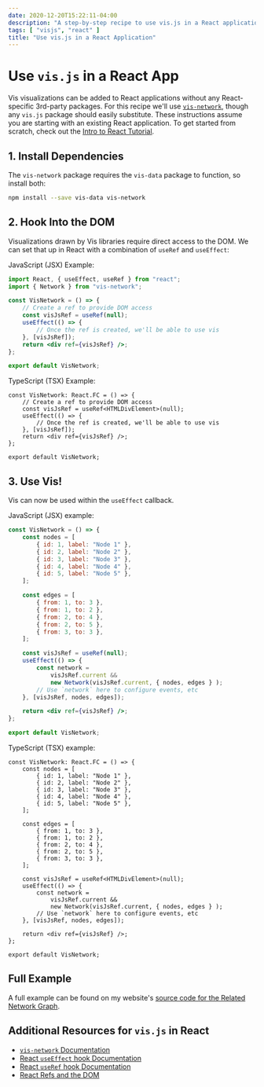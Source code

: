 ```yaml
---
date: 2020-12-20T15:22:11-04:00
description: "A step-by-step recipe to use vis.js in a React application"
tags: [ "visjs", "react" ]
title: "Use vis.js in a React Application"
---
```


# Use `vis.js` in a React App

Vis visualizations can be added to React applications without any React-specific 3rd-party packages. For this recipe we'll use [`vis-network`](https://github.com/visjs/vis-network), though any `vis.js` package should easily substitute. These instructions assume you are starting with an existing React application. To get started from scratch, check out the [Intro to React Tutorial](https://reactjs.org/tutorial/tutorial.html).

## 1. Install Dependencies

The `vis-network` package requires the `vis-data` package to function, so install both:

```bash
npm install --save vis-data vis-network
```

## 2. Hook Into the DOM

Visualizations drawn by Vis libraries require direct access to the DOM. We can set that up in React with a combination of `useRef` and `useEffect`:

JavaScript (JSX) Example:

```jsx
import React, { useEffect, useRef } from "react";
import { Network } from "vis-network";

const VisNetwork = () => {
	// Create a ref to provide DOM access
	const visJsRef = useRef(null);
	useEffect(() => {
		// Once the ref is created, we'll be able to use vis
	}, [visJsRef]);
	return <div ref={visJsRef} />;
};

export default VisNetwork;
```

TypeScript (TSX) Example:

```tsx
const VisNetwork: React.FC = () => {
	// Create a ref to provide DOM access
	const visJsRef = useRef<HTMLDivElement>(null);
	useEffect(() => {
		// Once the ref is created, we'll be able to use vis
	}, [visJsRef]);
	return <div ref={visJsRef} />;
};

export default VisNetwork;
```

## 3. Use Vis!

Vis can now be used within the `useEffect` callback.

JavaScript (JSX) example:

```jsx
const VisNetwork = () => {
	const nodes = [
		{ id: 1, label: "Node 1" },
		{ id: 2, label: "Node 2" },
		{ id: 3, label: "Node 3" },
		{ id: 4, label: "Node 4" },
		{ id: 5, label: "Node 5" },
	];

	const edges = [
		{ from: 1, to: 3 },
		{ from: 1, to: 2 },
		{ from: 2, to: 4 },
		{ from: 2, to: 5 },
		{ from: 3, to: 3 },
	];

	const visJsRef = useRef(null);
	useEffect(() => {
		const network =
			visJsRef.current &&
			new Network(visJsRef.current, { nodes, edges } );
		// Use `network` here to configure events, etc
	}, [visJsRef, nodes, edges]);

	return <div ref={visJsRef} />;
};

export default VisNetwork;
```

TypeScript (TSX) example:

```tsx
const VisNetwork: React.FC = () => {
	const nodes = [
		{ id: 1, label: "Node 1" },
		{ id: 2, label: "Node 2" },
		{ id: 3, label: "Node 3" },
		{ id: 4, label: "Node 4" },
		{ id: 5, label: "Node 5" },
	];

	const edges = [
		{ from: 1, to: 3 },
		{ from: 1, to: 2 },
		{ from: 2, to: 4 },
		{ from: 2, to: 5 },
		{ from: 3, to: 3 },
	];

	const visJsRef = useRef<HTMLDivElement>(null);
	useEffect(() => {
		const network =
			visJsRef.current &&
			new Network(visJsRef.current, { nodes, edges } );
		// Use `network` here to configure events, etc
	}, [visJsRef, nodes, edges]);

	return <div ref={visJsRef} />;
};

export default VisNetwork;
```

## Full Example

A full example can be found on my website's [source code for the Related Network Graph](https://github.com/jamestharpe/jamestharpe.com/blob/main/src/components/related-network.tsx).

## Additional Resources for `vis.js` in React

* [`vis-network` Documentation](https://visjs.github.io/vis-network/docs/network/)
* [React `useEffect` hook Documentation](https://reactjs.org/docs/hooks-effect.html)
* [React `useRef` hook Documentation](https://reactjs.org/docs/hooks-reference.html#useref)
* [React Refs and the DOM](https://reactjs.org/docs/refs-and-the-dom.html)
